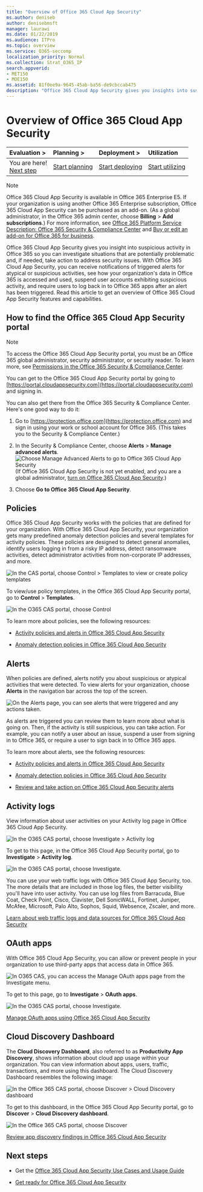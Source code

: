 ```yaml
---
title: "Overview of Office 365 Cloud App Security"
ms.author: deniseb
author: denisebmsft
manager: laurawi
ms.date: 01/22/2019
ms.audience: ITPro
ms.topic: overview
ms.service: O365-seccomp
localization_priority: Normal
ms.collection: Strat_O365_IP
search.appverid:
- MET150
- MOE150
ms.assetid: 81f0ee9a-9645-45ab-ba56-de9cbccab475
description: "Office 365 Cloud App Security gives you insights into suspicious activity in Office 365 so you can investigate situations that are potentially problematic and, if needed, take action to address security issues. "
---
```


# Overview of Office 365 Cloud App Security
  
|****Evaluation** \>**|****Planning** \>**|****Deployment** \>**|****Utilization****|
|:-----|:-----|:-----|:-----|
|You are here!  <br/> [Next step](get-ready-for-office-365-cas.md) <br/> |[Start planning](get-ready-for-office-365-cas.md) <br/> |[Start deploying](turn-on-office-365-cas.md) <br/> |[Start utilizing](utilization-activities-for-ocas.md) <br/> |
   
> [!NOTE]
> Office 365 Cloud App Security is available in Office 365 Enterprise E5. If your organization is using another Office 365 Enterprise subscription, Office 365 Cloud App Security can be purchased as an add-on. (As a global administrator, in the Office 365 admin center, choose **Billing** \> **Add subscriptions**.) For more information, see [Office 365 Platform Service Description: Office 365 Security &amp; Compliance Center](https://docs.microsoft.com/office365/servicedescriptions/office-365-platform-service-description/office-365-securitycompliance-center) and [Buy or edit an add-on for Office 365 for business](https://docs.microsoft.com/office365/admin/subscriptions-and-billing/buy-or-edit-an-add-on). 
  
Office 365 Cloud App Security gives you insight into suspicious activity in Office 365 so you can investigate situations that are potentially problematic and, if needed, take action to address security issues. With Office 365 Cloud App Security, you can receive notifications of triggered alerts for atypical or suspicious activities, see how your organization's data in Office 365 is accessed and used, suspend user accounts exhibiting suspicious activity, and require users to log back in to Office 365 apps after an alert has been triggered. Read this article to get an overview of Office 365 Cloud App Security features and capabilities.
  
    
## How to find the Office 365 Cloud App Security portal

> [!NOTE]
> To access the Office 365 Cloud App Security portal, you must be an Office 365 global administrator, security administrator, or security reader. To learn more, see [Permissions in the Office 365 Security &amp; Compliance Center](permissions-in-the-security-and-compliance-center.md). 
  
You can get to the Office 365 Cloud App Security portal by going to [https://portal.cloudappsecurity.com](https://portal.cloudappsecurity.com) and signing in. 

You can also get there from the Office 365 Security &amp; Compliance Center. Here's one good way to do it:
  
1. Go to [https://protection.office.com](https://protection.office.com) and sign in using your work or school account for Office 365. (This takes you to the Security &amp; Compliance Center.)
    
2. In the Security &amp; Compliance Center, choose **Alerts** \> **Manage advanced alerts**. <br/>![Choose Manage Advanced Alerts to go to Office 365 Cloud App Security](media/958632d4-03e3-4ade-8e22-d5509db6fca7.png)<br/>(If Office 365 Cloud App Security is not yet enabled, and you are a global administrator, [turn on Office 365 Cloud App Security](turn-on-office-365-cas.md).)
    
3. Choose **Go to Office 365 Cloud App Security**. 
    
## Policies

Office 365 Cloud App Security works with the policies that are defined for your organization. With Office 365 Cloud App Security, your organization gets many predefined anomaly detection policies and several templates for activity policies. These policies are designed to detect general anomalies, identify users logging in from a risky IP address, detect ransomware activities, detect administrator activities from non-corporate IP addresses, and more.
  
![In the CAS portal, choose Control \> Templates to view or create policy templates](media/88f615b4-aa8a-480c-b239-323dfcd628e1.png)
  
To view/use policy templates, in the Office 365 Cloud App Security portal, go to **Control** \> **Templates**. 
  
![In the O365 CAS portal, choose Control](media/287c2ea9-5172-4697-8e0e-b9ab654105bc.png)
  
To learn more about policies, see the following resources:
  
- [Activity policies and alerts in Office 365 Cloud App Security](activity-policies-and-alerts.md)
    
- [Anomaly detection policies in Office 365 Cloud App Security](anomaly-detection-policies-in-ocas.md)
    
## Alerts

When policies are defined, alerts notify you about suspicious or atypical activities that were detected. To view alerts for your organization, choose **Alerts** in the navigation bar across the top of the screen. 
  
![On the Alerts page, you can see alerts that were triggered and any actions taken.](media/3b53d4c9-4b13-435d-8547-8c0f9ae6b914.png)
  
As alerts are triggered you can review them to learn more about what is going on. Then, if the activity is still suspicious, you can take action. For example, you can notify a user about an issue, suspend a user from signing in to Office 365, or require a user to sign back in to Office 365 apps.
  
To learn more about alerts, see the following resources:
  
- [Activity policies and alerts in Office 365 Cloud App Security](activity-policies-and-alerts.md)
    
- [Anomaly detection policies in Office 365 Cloud App Security](anomaly-detection-policies-in-ocas.md)
    
- [Review and take action on Office 365 Cloud App Security alerts](review-office-365-cas-alerts.md)
    
## Activity logs

View information about user activities on your Activity log page in Office 365 Cloud App Security.
  
![In the O365 CAS portal, choose Investigate \> Activity log](media/ec19e77d-4e11-49fc-ab7c-0e8b0c29c93c.png)
  
To get to this page, in the Office 365 Cloud App Security portal, go to **Investigate** \> **Activity log**. 
  
![In the O365 CAS portal, choose Investigate.](media/8c7b87c9-71a6-4952-adb2-185e941ffe9a.png)
  
You can use your web traffic logs with Office 365 Cloud App Security, too. The more details that are included in those log files, the better visibility you'll have into user activity. You can use log files from Barracuda, Blue Coat, Check Point, Cisco, Clavister, Dell SonicWALL, Fortinet, Juniper, McAfee, Microsoft, Palo Alto, Sophos, Squid, Websence, Zscaler, and more.
  
[Learn about web traffic logs and data sources for Office 365 Cloud App Security](web-traffic-logs-and-data-sources-for-ocas.md)
  
## OAuth apps

With Office 365 Cloud App Security, you can allow or prevent people in your organization to use third-party apps that access data in Office 365.
  
![In O365 CAS, you can access the Manage OAuth apps page from the Investigate menu.](media/78272cda-986f-4b3b-bbbe-8c236c74f5d3.png)
  
To get to this page, go to **Investigate** \> **OAuth apps**. 
  
![In the O365 CAS portal, choose Investigate.](media/8c7b87c9-71a6-4952-adb2-185e941ffe9a.png)
  
[Manage OAuth apps using Office 365 Cloud App Security](manage-app-permissions-in-ocas.md)
  
## Cloud Discovery Dashboard

The **Cloud Discovery Dashboard**, also referred to as **Productivity App Discovery**, shows information about cloud app usage within your organization. You can view information about apps, users, traffic, transactions, and more using this dashboard. The Cloud Discovery Dashboard resembles the following image: 
  
![In the Office 365 CAS portal, choose Discover \> Cloud Discovery dashboard](media/61269290-fd82-4d4b-8045-aea1ebc82287.png)
  
To get to this dashboard, in the Office 365 Cloud App Security portal, go to **Discover** \> **Cloud Discovery dashboard**. 
  
![In the Office 365 CAS portal, choose Discover](media/73b5299f-94b5-49dd-a00f-154d188eb2c5.png)
  
[Review app discovery findings in Office 365 Cloud App Security](review-app-discovery-findings-in-ocas.md)
  
## Next steps

- Get the [Office 365 Cloud App Security Use Cases and Usage Guide](https://aka.ms/O365CASGuide)
    
- [Get ready for Office 365 Cloud App Security](get-ready-for-office-365-cas.md)
    

